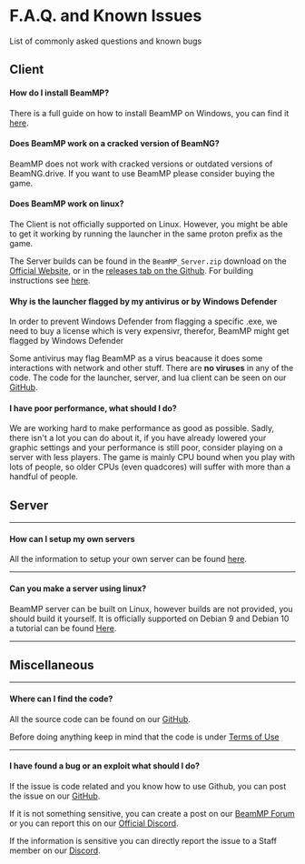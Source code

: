 # F.A.Q. and Known Issues
List of commonly asked questions and known bugs

## **Client**

#### **How do I install BeamMP?**

There is a full guide on how to install BeamMP on Windows, you can find it [here](/en/installation).

#### **Does BeamMP work on a cracked version of BeamNG?**

BeamMP does not work with cracked versions or outdated versions of BeamNG.drive. If you want to use BeamMP please consider buying the game.

#### **Does BeamMP work on linux?**

The Client is not officially  supported on Linux. However, you might be able to get it working by running the launcher in the same proton prefix as the game.

The Server builds can be found in the `BeamMP_Server.zip` download on the [Official Website](https://beammp.com/), or in the [releases tab on the Github](https://github.com/BeamMP/BeamMP-Server/releases). For building instructions see [here](https://github.com/BeamMP/BeamMP-Server/releases).

#### **Why is the launcher flagged by my antivirus or by Windows Defender**

In order to prevent Windows Defender from flagging a specific .exe, we need to buy a license which is very expensivr, therefor, BeamMP might get flagged by Windows Defender

Some antivirus may flag BeamMP as a virus  beacause it does some interactions with network and other stuff. There are **no viruses** in any of the code. The code for the launcher, server, and lua client can be seen on our [GitHub](https://github.com/BeamMP/BeamMP-Server/releases).

#### **I have poor performance, what should I do?**

We are working hard to make performance as good as possible. Sadly, there isn't a lot you can do about it, if you have already lowered your graphic settings and your performance is still poor, consider playing on a server with less players. The game is mainly CPU bound when you play with lots of people, so older CPUs (even quadcores) will suffer with more than a handful of people.

## **Server**

---
#### **How can I setup my own servers**

All the information to setup your own server can be found [here](/en/create-server).

---
#### **Can you make a server using linux?**

BeamMP server can be built on Linux, however builds are not provided, you should build it yourself. It is officially supported on Debian 9 and Debian 10 a tutorial can be found [Here](https://github.com/BeamMP/BeamMP-Server/releases).

---
## **Miscellaneous**

---
#### **Where can I find the code?**

All the source code can be found on our [GitHub](https://github.com/BeamMP).

Before doing anything keep in mind that the code is under [Terms of Use](https://forum.beammp.com/t/terms-of-use-v1-0/43) 

---
#### **I have found a bug or an exploit what should I do?**

If the issue is code related and you know how to use Github, you can post the issue on our [GitHub](https://github.com/BeamMP).

If it is not something sensitive, you can create a post on our [BeamMP Forum](https://forum.beammp.com) or you can report this on our [Official Discord](https://discord.gg/beammp).

If the information is sensitive you can directly report the issue to a Staff member on our [Discord](https://discord.gg/beammp).







